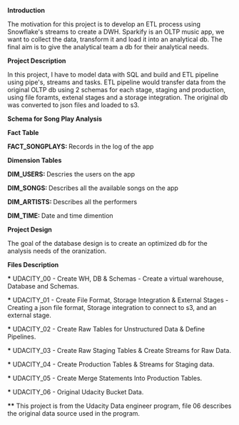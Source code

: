 <b>Introduction</b>

The motivation for this project is to develop an ETL process using Snowflake's streams to create a DWH.
Sparkify is an OLTP music app, we want to collect the data, transform it and load it into an analytical db.
The final aim is to give the analytical team a db for their analytical needs.

<b>Project Description </b>

In this project, I have to model data with SQL and build and ETL pipeline using pipe's, streams and tasks. ETL pipeline would transfer data from the original OLTP db using 2 schemas for each stage, staging and production, using file foramts, extenal stages and a storage integration.
The original db was converted to json files and loaded to s3.

<b>Schema for Song Play Analysis</b>

<b>Fact Table</b>

<b> FACT_SONGPLAYS: </b> Records in the log of the app


<b>Dimension Tables</b>

<b> DIM_USERS: </b> Descries the users on the app

<b> DIM_SONGS: </b> Describes all the available songs on the app

<b> DIM_ARTISTS: </b> Describes all the performers

<b> DIM_TIME: </b> Date and time dimention


<b>Project Design</b>

The goal of the database design is to create an optimized db for the analysis needs of the oranization.
 

<b>Files Description</b>

<b>*</b> UDACITY_00 - Create WH, DB & Schemas - Create a virtual warehouse, Database and Schemas.

<b>*</b> UDACITY_01 - Create File Format, Storage Integration & External Stages - Creating a json file format, Storage integration to connect to s3, and an external stage.

<b>*</b> UDACITY_02 - Create Raw Tables for Unstructured Data & Define Pipelines.

<b>*</b> UDACITY_03 - Create Raw Staging Tables & Create Streams for Raw Data.

<b>*</b> UDACITY_04 - Create Production Tables & Streams for Staging data.

<b>*</b> UDACITY_05 - Create Merge Statements Into Production Tables.

<b>*</b> UDACITY_06 - Original Udacity Bucket Data.


<b>**</b> This project is from the Udacity Data engineer program, file 06 describes the original data source used in the program.
    